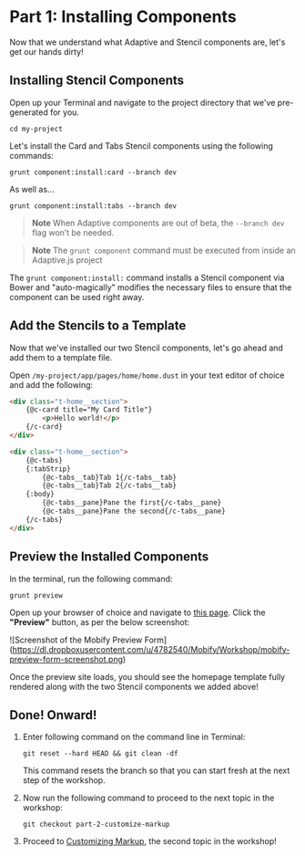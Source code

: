# Part 1: Installing Components

Now that we understand what Adaptive and Stencil components are, let's get our hands dirty!


## Installing Stencil Components

Open up your Terminal and navigate to the project directory that we've pre-generated for you.

```
cd my-project
```

Let's install the Card and Tabs Stencil components using the following commands:

```
grunt component:install:card --branch dev
```

As well as...

```
grunt component:install:tabs --branch dev
```

> __Note__ When Adaptive components are out of beta, the `--branch dev` flag won’t be needed.

> __Note__ The `grunt component` command must be executed from inside an Adaptive.js project

The `grunt component:install:` command installs a Stencil component via Bower and "auto-magically" modifies the necessary files to ensure that the component can be used right away.


## Add the Stencils to a Template

Now that we've installed our two Stencil components, let's go ahead and add them to a template file.

Open `/my-project/app/pages/home/home.dust` in your text editor of choice and add the following:

```html
<div class="t-home__section">
    {@c-card title="My Card Title"}
        <p>Hello world!</p>
    {/c-card}
</div>

<div class="t-home__section">
    {@c-tabs}
    {:tabStrip}
        {@c-tabs__tab}Tab 1{/c-tabs__tab}
        {@c-tabs__tab}Tab 2{/c-tabs__tab}
    {:body}
        {@c-tabs__pane}Pane the first{/c-tabs__pane}
        {@c-tabs__pane}Pane the second{/c-tabs__pane}
    {/c-tabs}
</div>
```


## Preview the Installed Components

In the terminal, run the following command:

```
grunt preview
```

Open up your browser of choice and navigate to [this page](https://preview.mobify.com/?url=http%3A%2F%2Fwww.merlinspotions.com%2F&site_folder=http%3A%2F%2Flocalhost%3A8080%2Fadaptive.js&disabled=0&domain=&scope=1). Click the **"Preview"** button, as per the below screenshot:

![Screenshot of the Mobify Preview Form]
(https://dl.dropboxusercontent.com/u/4782540/Mobify/Workshop/mobify-preview-form-screenshot.png)

Once the preview site loads, you should see the homepage template fully rendered along with the two Stencil components we added above!


## Done! Onward!

1. Enter following command on the command line in Terminal:

    ```
    git reset --hard HEAD && git clean -df
    ```

    This command resets the branch so that you can start fresh at the next step of the workshop.

2. Now run the following command to proceed to the next topic in the workshop:

    ```
    git checkout part-2-customize-markup
    ```


3. Proceed to [Customizing Markup](https://github.com/mobify/workshop--adaptivejs-components/blob/part-2-customize-markup/README.md), the second topic in the workshop!
